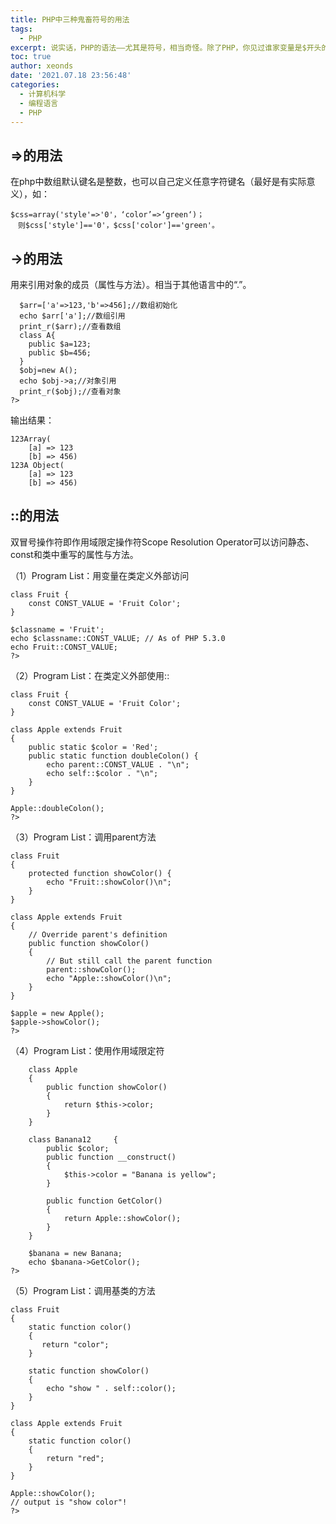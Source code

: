 ```yaml
---
title: PHP中三种鬼畜符号的用法
tags:
  - PHP
excerpt: 说实话，PHP的语法——尤其是符号，相当奇怪。除了PHP，你见过谁家变量是$开头的啊（笑
toc: true
author: xeonds
date: '2021.07.18 23:56:48'
categories:
  - 计算机科学
  - 编程语言
  - PHP
---
```


## =>的用法

在php中数组默认键名是整数，也可以自己定义任意字符键名（最好是有实际意义），如：

```
$css=array('style'=>'0'，‘color’=>‘green‘)；
　则$css['style']=='0'，$css['color']=='green'。

```

## ->的用法

用来引用对象的成员（属性与方法）。相当于其他语言中的“.”。

```
  $arr=['a'=>123,'b'=>456];//数组初始化
  echo $arr['a'];//数组引用
  print_r($arr);//查看数组
  class A{
    public $a=123;
    public $b=456;
  }
  $obj=new A();
  echo $obj->a;//对象引用
  print_r($obj);//查看对象
?>
```

输出结果：

```
123Array(
    [a] => 123
    [b] => 456)
123A Object(
    [a] => 123
    [b] => 456)
```

## ::的用法

双冒号操作符即作用域限定操作符Scope Resolution Operator可以访问静态、const和类中重写的属性与方法。

（1）Program List：用变量在类定义外部访问

```
class Fruit {
    const CONST_VALUE = 'Fruit Color';
}
  
$classname = 'Fruit';
echo $classname::CONST_VALUE; // As of PHP 5.3.0
echo Fruit::CONST_VALUE;
?>
```

（2）Program List：在类定义外部使用::

```
class Fruit {
    const CONST_VALUE = 'Fruit Color';
}

class Apple extends Fruit
{
    public static $color = 'Red';
    public static function doubleColon() {
        echo parent::CONST_VALUE . "\n";
        echo self::$color . "\n";
    }
}

Apple::doubleColon();
?>
```

（3）Program List：调用parent方法

```
class Fruit
{
    protected function showColor() {
        echo "Fruit::showColor()\n";
    }
}
  
class Apple extends Fruit
{
    // Override parent's definition
    public function showColor()
    {
        // But still call the parent function
        parent::showColor();
        echo "Apple::showColor()\n";
    }
}
 
$apple = new Apple();
$apple->showColor();
?>
```

（4）Program List：使用作用域限定符

```
    class Apple
    {
        public function showColor()
        {
            return $this->color;
        }
    }
 
    class Banana12     {
        public $color;
        public function __construct()
        {
            $this->color = "Banana is yellow";
        }
 
        public function GetColor()
        {
            return Apple::showColor();
        }
    }

    $banana = new Banana;
    echo $banana->GetColor();
?>
```

（5）Program List：调用基类的方法

```
class Fruit
{
    static function color()
    {
       return "color";
    }
 
    static function showColor()
    {
        echo "show " . self::color();
    }
}
 
class Apple extends Fruit
{
    static function color()
    {
        return "red";
    }
}
 
Apple::showColor();
// output is "show color"!
?>
```
